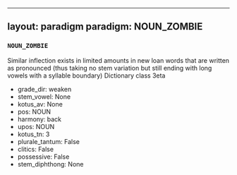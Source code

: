 
---
layout: paradigm
paradigm: NOUN_ZOMBIE
---
### ` NOUN_ZOMBIE `

Similar inflection exists in limited amounts in new loan words that are written as pronounced (thus taking no stem variation but still ending with long vowels with a syllable boundary) Dictionary class 3eta
* grade_dir: weaken
* stem_vowel: None
* kotus_av: None
* pos: NOUN
* harmony: back
* upos: NOUN
* kotus_tn: 3
* plurale_tantum: False
* clitics: False
* possessive: False
* stem_diphthong: None
